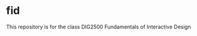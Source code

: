 # fid
<body>
    This repository is for the class DIG2500 Fundamentals of Interactive Design
 </body>
